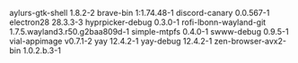 aylurs-gtk-shell 1.8.2-2
brave-bin 1:1.74.48-1
discord-canary 0.0.567-1
electron28 28.3.3-3
hyprpicker-debug 0.3.0-1
rofi-lbonn-wayland-git 1.7.5.wayland3.r50.g2baa809d-1
simple-mtpfs 0.4.0-1
swww-debug 0.9.5-1
vial-appimage v0.7.1-2
yay 12.4.2-1
yay-debug 12.4.2-1
zen-browser-avx2-bin 1.0.2.b.3-1
